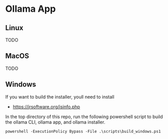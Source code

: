 # Ollama App

## Linux

TODO

## MacOS

TODO

## Windows

If you want to build the installer, youll need to install
- https://jrsoftware.org/isinfo.php


In the top directory of this repo, run the following powershell script
to build the ollama CLI, ollama app, and ollama installer.

```
powershell -ExecutionPolicy Bypass -File .\scripts\build_windows.ps1
```

